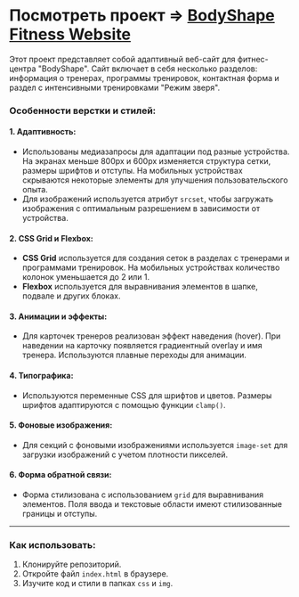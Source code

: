 # Посмотреть проект => [BodyShape Fitness Website](https://sheensheella.github.io/BodyShape/)
Этот проект представляет собой адаптивный веб-сайт для фитнес-центра "BodyShape". Сайт включает в себя несколько разделов: информация о тренерах, программы тренировок, контактная форма и раздел с интенсивными тренировками "Режим зверя".

  ### Особенности верстки и стилей:
#### 1. **Адаптивность**:
   - Использованы медиазапросы для адаптации под разные устройства. На экранах меньше 800px и 600px изменяется структура сетки, размеры шрифтов и отступы. На мобильных устройствах скрываются некоторые элементы для улучшения пользовательского опыта.
   - Для изображений используется атрибут `srcset`, чтобы загружать изображения с оптимальным разрешением в зависимости от устройства.

#### 2. **CSS Grid и Flexbox**:
   - **CSS Grid** используется для создания сеток в разделах с тренерами и программами тренировок. На мобильных устройствах количество колонок уменьшается до 2 или 1.
   - **Flexbox** используется для выравнивания элементов в шапке, подвале и других блоках.

#### 3. **Анимации и эффекты**:
   - Для карточек тренеров реализован эффект наведения (hover). При наведении на карточку появляется градиентный overlay и имя тренера. Используются плавные переходы для анимации.

#### 4. **Типографика**:
   - Используются переменные CSS для шрифтов и цветов. Размеры шрифтов адаптируются с помощью функции `clamp()`.

#### 5. **Фоновые изображения**:
   - Для секций с фоновыми изображениями используется `image-set` для загрузки изображений с учетом плотности пикселей.

#### 6. **Форма обратной связи**:
   - Форма стилизована с использованием `grid` для выравнивания элементов. Поля ввода и текстовые области имеют стилизованные границы и отступы.

---

### Как использовать:
1. Клонируйте репозиторий.
2. Откройте файл `index.html` в браузере.
3. Изучите код и стили в папках `css` и `img`.